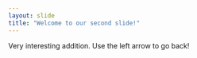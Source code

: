 ```yaml
---
layout: slide
title: "Welcome to our second slide!"
---
```

Very interesting addition.
Use the left arrow to go back!

